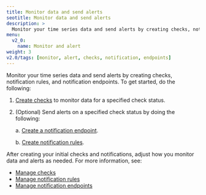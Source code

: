 ```yaml
---
title: Monitor data and send alerts
seotitle: Monitor data and send alerts
description: >
  Monitor your time series data and send alerts by creating checks, notification rules, and notification endpoints.
menu:
  v2_0:
    name: Monitor and alert
weight: 3
v2.0/tags: [monitor, alert, checks, notification, endpoints]
---
```


Monitor your time series data and send alerts by creating checks, notification rules, and notification endpoints. To get started, do the following:

1. [Create checks](...create-a-check) to monitor data for a specified check status.
2. (Optional) Send alerts on a specified check status by doing the following:

      a. [Create a notification endpoint](/v2.0/cloud/monitor-alert/manage-notification-endpoints/create-notification-endpoints).

      b. [Create notification rules](/v2.0/cloud/monitor-alert/manage-notification-rules/create-notification-rules).

After creating your initial checks and notifications, adjust how you monitor data and alerts as needed. For more information, see:

- [Manage checks](/v2.0/cloud/monitor-alert/manage-checks)
- [Manage notification rules](/v2.0/cloud/monitor-alert/manage-notification-rules)
- [Manage notification endpoints](/v2.0/cloud/monitor-alert/manage-notification-endpoints)
